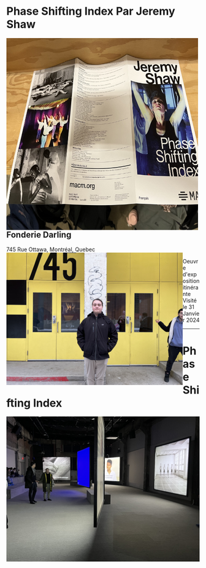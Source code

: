 # Phase Shifting Index Par Jeremy Shaw
<img align="left" width="500" height="500" src="media/brochure_complete.jpg">

## Fonderie Darling
745 Rue Ottawa, Montréal, Quebec
<img align="left" width="460" src="media/entrer_fonderie_darling.jpg">

Oeuvre d'exposition itinérante <br>
Visité le 31 Janvier 2024 <br>

----
# Phase Shifting Index
<img align="left" width="800" src="media/vue_ensemble_oeuvre.jpg">
